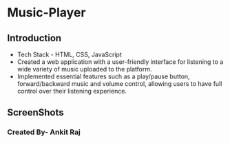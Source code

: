# Music-Player

## Introduction
- Tech Stack - HTML, CSS, JavaScript
- Created a web application with a user-friendly interface for listening to a wide variety of music uploaded to the
  platform.
- Implemented essential features such as a play/pause button, forward/backward music and volume control, allowing
  users to have full control over their listening experience.

## ScreenShots
  

### Created By- Ankit Raj
